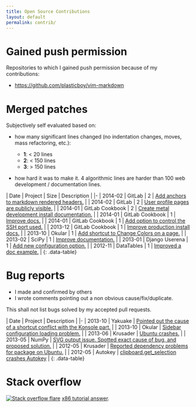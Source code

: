 ```yaml
---
title: Open Source Contributions
layout: default
permalink: contrib/
---
```


<ul data-toc></ul>

# Gained push permission

Repositories to which I gained push permission because of my contributions:

- <https://github.com/plasticboy/vim-markdown>

# Merged patches

Subjectively self evaluated based on:

- how many significant lines changed (no indentation changes, moves, mass refactoring, etc.):

    - **1**: < 20  lines
    - **2**: < 150 lines
    - **3**: > 150 lines

- how hard it was to make it. 4 algorithmic lines are harder than 100 web development / documentation lines.

| Date | Project | Size | Description |
|-
| 2014-02 | GitLab | 2 | [Add anchors to markdown rendered headers.](https://github.com/gitlabhq/gitlabhq/pull/6219) |
| 2014-02 | GitLab | 2 | [User profile pages are publicly visible.](https://github.com/gitlabhq/gitlabhq/pull/6177) |
| 2014-01 | GitLab Cookbook | 2 | [Create metal development install documentation.](https://gitlab.com/gitlab-org/cookbook-gitlab/merge_requests/29) |
| 2014-01 | GitLab Cookbook | 1 | [Improve docs.](https://gitlab.com/gitlab-org/cookbook-gitlab/merge_requests/30) |
| 2014-01 | GitLab Cookbook | 1 | [Add option to control the SSH port used.](https://gitlab.com/gitlab-org/cookbook-gitlab/merge_requests/23) |
| 2013-12 | GitLab Cookbook | 1 | [Improve production install docs.](https://gitlab.com/gitlab-org/cookbook-gitlab/merge_requests/11) |
| 2013-10 | Okular | 1 | [Add shortcut to Change Colors on a page.](https://git.reviewboard.kde.org/r/113434/) |
| 2013-02 | SciPy | 1 | [Improve documentation.](https://github.com/scipy/scipy/pull/365) |
| 2013-01 | Django Userena | 1 | [Add new configuration option.](https://github.com/bread-and-pepper/django-userena/commit/6a0bc1575a1816a130644efde411fbed131720be) |
| 2012-11 | DataTables | 1 | [Improved a doc example.](https://github.com/DataTables/DataTables/commits?author=cirosantilli) |
{: .data-table}

# Bug reports

- I made and confirmed by others
- I wrote comments pointing out a non obvious cause/fix/duplicate.

This shall not list bugs solved by my accepted pull requests.

| Date | Project | Description |
|-
| 2013-10 | Yakuake | [Pointed out the cause of a shortcut conflict with the Konsole part.](https://bugs.kde.org/show_bug.cgi?id=319172#c2) |
| 2013-10 | Okular | [Sidebar configuration loading problem.](https://bugs.kde.org/show_bug.cgi?id=327641) |
| 2013-06 | Krusader | [Ubuntu crashes.](https://bugs.launchpad.net/ubuntu/+source/krusader/+bug/1197679) |
| 2013-05 | NumPy | [SVG output issue. Spotted exact cause of bug, and proposed solution.](https://github.com/matplotlib/matplotlib/pull/1967) |
| 2012-05 | Krusader | [Reported dependency problems for package on Ubuntu.](https://bugs.launchpad.net/ubuntu/+source/krusader/+bug/999695) |
| 2012-05 | Autokey | [clipboard.get_selection crashes Autokey](http://code.google.com/p/autokey/issues/detail?id=197) |
{: .data-table}

# Stack overflow

[![Stack overflow flare](http://stackoverflow.com/users/flair/895245.png?theme=dark)](http://stackoverflow.com/users/895245/cirosantilli) [x86 tutorial answer](x86-paging).
